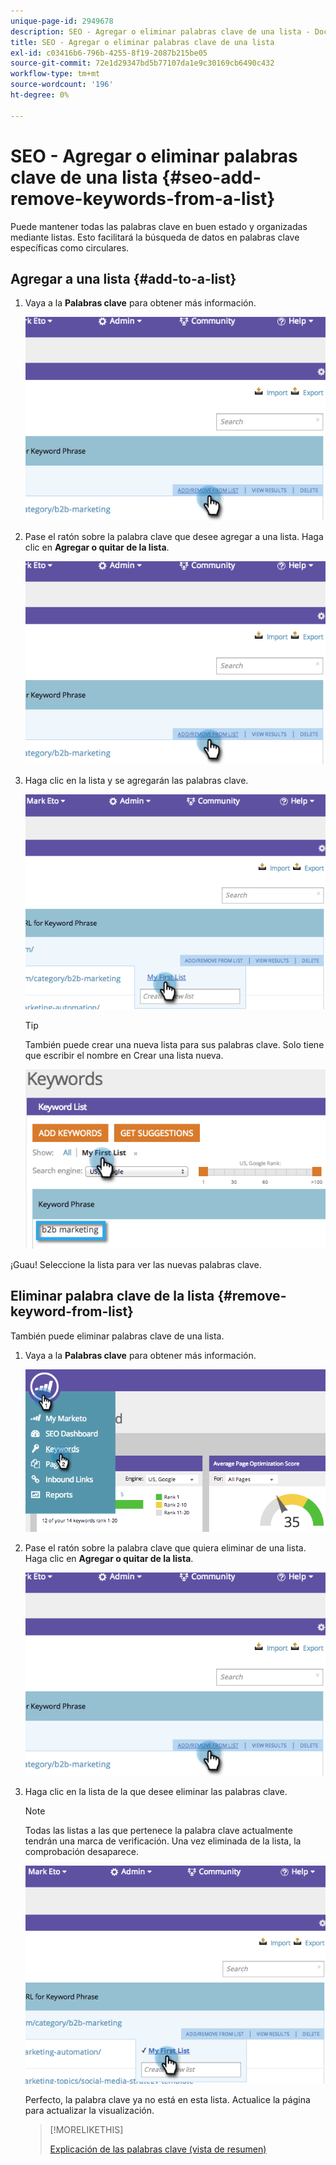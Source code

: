 ```yaml
---
unique-page-id: 2949678
description: SEO - Agregar o eliminar palabras clave de una lista - Documentos de Marketo - Documentación del producto
title: SEO - Agregar o eliminar palabras clave de una lista
exl-id: c03416b6-796b-4255-8f19-2087b215be05
source-git-commit: 72e1d29347bd5b77107da1e9c30169cb6490c432
workflow-type: tm+mt
source-wordcount: '196'
ht-degree: 0%

---
```


# SEO - Agregar o eliminar palabras clave de una lista {#seo-add-remove-keywords-from-a-list}

Puede mantener todas las palabras clave en buen estado y organizadas mediante listas. Esto facilitará la búsqueda de datos en palabras clave específicas como circulares.

## Agregar a una lista {#add-to-a-list}

1. Vaya a la **Palabras clave** para obtener más información.

   ![](assets/image2014-9-18-11-3a48-3a36.png)

1. Pase el ratón sobre la palabra clave que desee agregar a una lista. Haga clic en **Agregar o quitar de la lista**.

   ![](assets/image2014-9-18-11-3a48-3a42.png)

1. Haga clic en la lista y se agregarán las palabras clave.

   ![](assets/image2014-9-18-11-3a48-3a47.png)

   >[!TIP]
   >
   >También puede crear una nueva lista para sus palabras clave. Solo tiene que escribir el nombre en Crear una lista nueva.

   ![](assets/image2014-9-18-11-3a49-3a16.png)

¡Guau! Seleccione la lista para ver las nuevas palabras clave.

## Eliminar palabra clave de la lista {#remove-keyword-from-list}

También puede eliminar palabras clave de una lista.

1. Vaya a la **Palabras clave** para obtener más información.

   ![](assets/image2014-9-18-11-3a49-3a55.png)

1. Pase el ratón sobre la palabra clave que quiera eliminar de una lista. Haga clic en **Agregar o quitar de la lista**.

   ![](assets/image2014-9-18-11-3a50-3a4.png)

1. Haga clic en la lista de la que desee eliminar las palabras clave.

   >[!NOTE]
   >
   >Todas las listas a las que pertenece la palabra clave actualmente tendrán una marca de verificación. Una vez eliminada de la lista, la comprobación desaparece.

   ![](assets/image2014-9-18-11-3a50-3a41.png)

   Perfecto, la palabra clave ya no está en esta lista. Actualice la página para actualizar la visualización.

   >[!MORELIKETHIS]
   >
   >[Explicación de las palabras clave (vista de resumen)](/help/marketo/product-docs/additional-apps/seo/keywords/seo-understanding-keywords.md)
